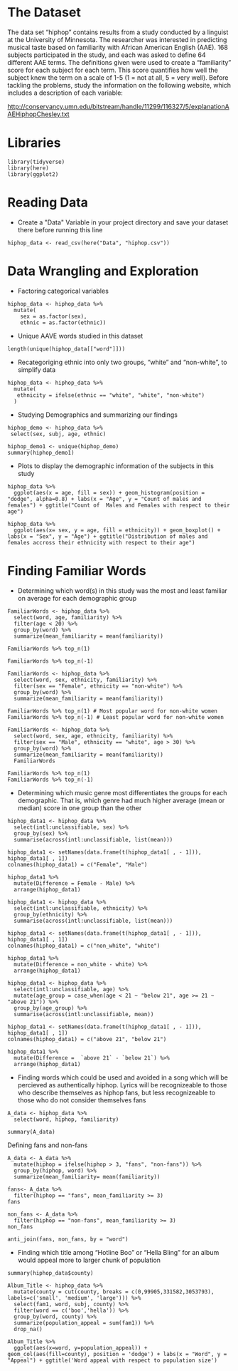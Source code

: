 # The Dataset

The data set “hiphop” contains results from a study conducted by a linguist at the University of Minnesota. The researcher was interested in predicting musical taste based on familiarity with African American English (AAE). 168 subjects participated in the study, and each was asked to define 64 different AAE terms. The definitions given were used to create a “familiarity” score for each subject for each term. This score quantifies how well the subject knew the term on a scale of 1-5 (1 = not at all, 5 = very well). Before tackling the problems, study the information on the following website, which includes a description of each variable:

http://conservancy.umn.edu/bitstream/handle/11299/116327/5/explanationAAEHiphopChesley.txt

# Libraries
```
library(tidyverse)
library(here)
library(ggplot2)
```

# Reading Data
- Create a "Data" Variable in your project directory and save your dataset there before running this line
```
hiphop_data <- read_csv(here("Data", "hiphop.csv"))
```

# Data Wrangling and Exploration

- Factoring categorical variables
```
hiphop_data <- hiphop_data %>%
  mutate(
    sex = as.factor(sex),
    ethnic = as.factor(ethnic))
```

- Unique AAVE words studied in this dataset
```
length(unique(hiphop_data[["word"]]))
```

- Recategoriging ethnic into only two groups, “white” and “non-white”, to simplify data
```
hiphop_data <- hiphop_data %>%
  mutate(
   ethnicity = ifelse(ethnic == "white", "white", "non-white")
  )
 ````
 
 - Studying Demographics and summarizing our findings
 ```
 hiphop_demo <- hiphop_data %>%
  select(sex, subj, age, ethnic)

hiphop_demo1 <- unique(hiphop_demo)
summary(hiphop_demo1)
```

- Plots to display the demographic information of the subjects in this study
```
hiphop_data %>%
  ggplot(aes(x = age, fill = sex)) + geom_histogram(position = "dodge", alpha=0.8) + labs(x = "Age", y = "Count of males and females") + ggtitle("Count of  Males and Females with respect to their age")
```
```
hiphop_data %>%
  ggplot(aes(x= sex, y = age, fill = ethnicity)) + geom_boxplot() + labs(x = "Sex", y = "Age") + ggtitle("Distribution of males and females accross their ethnicity with respect to their age")
```

# Finding Familiar Words
- Determining which word(s) in this study was the most and least familiar on average for each demographic group
```
FamiliarWords <- hiphop_data %>%
  select(word, age, familiarity) %>%
  filter(age < 20) %>%
  group_by(word) %>%
  summarize(mean_familiarity = mean(familiarity))
```
```
FamiliarWords %>% top_n(1)
```
```
FamiliarWords %>% top_n(-1)
```
```
FamiliarWords <- hiphop_data %>%
  select(word, sex, ethnicity, familiarity) %>%
  filter(sex == "Female", ethnicity == "non-white") %>%
  group_by(word) %>%
  summarize(mean_familiarity = mean(familiarity))
  
FamiliarWords %>% top_n(1) # Most popular word for non-white women
FamiliarWords %>% top_n(-1) # Least popular word for non-white women
```
```
FamiliarWords <- hiphop_data %>%
  select(word, sex, age, ethnicity, familiarity) %>%
  filter(sex == "Male", ethnicity == "white", age > 30) %>%
  group_by(word) %>%
  summarize(mean_familiarity = mean(familiarity))
  FamiliarWords
  
FamiliarWords %>% top_n(1)
FamiliarWords %>% top_n(-1)
```

- Determining which music genre most differentiates the groups for each demographic. That is, which genre had much higher average (mean or median) score in one group than the other
```
hiphop_data1 <- hiphop_data %>%
  select(intl:unclassifiable, sex) %>%
  group_by(sex) %>%
  summarise(across(intl:unclassifiable, list(mean)))

hiphop_data1 <- setNames(data.frame(t(hiphop_data1[ , - 1])), hiphop_data1[ , 1])
colnames(hiphop_data1) = c("Female", "Male")

hiphop_data1 %>%
  mutate(Difference = Female - Male) %>%
  arrange(hiphop_data1)
```
 
```
hiphop_data1 <- hiphop_data %>%
  select(intl:unclassifiable, ethnicity) %>%
  group_by(ethnicity) %>%
  summarise(across(intl:unclassifiable, list(mean)))

hiphop_data1 <- setNames(data.frame(t(hiphop_data1[ , - 1])), hiphop_data1[ , 1])
colnames(hiphop_data1) = c("non_white", "white")

hiphop_data1 %>%
  mutate(Difference = non_white - white) %>%
  arrange(hiphop_data1)
```

```
hiphop_data1 <- hiphop_data %>%
  select(intl:unclassifiable, age) %>%
  mutate(age_group = case_when(age < 21 ~ "below 21", age >= 21 ~ "above 21")) %>%
  group_by(age_group) %>%
  summarise(across(intl:unclassifiable, mean))

hiphop_data1 <- setNames(data.frame(t(hiphop_data1[ , - 1])), hiphop_data1[ , 1])
colnames(hiphop_data1) = c("above 21", "below 21")

hiphop_data1 %>%
  mutate(Difference =  `above 21` - `below 21`) %>%
  arrange(hiphop_data1)
```

- Finding words which could be used and avoided in a song which will be percieved as authentically hiphop. Lyrics will be recognizeable to those who describe themselves as hiphop fans, but less recognizeable to those who do not consider themselves fans

```
A_data <- hiphop_data %>%
  select(word, hiphop, familiarity)

summary(A_data)
```
Defining fans and non-fans
```
A_data <- A_data %>%
  mutate(hiphop = ifelse(hiphop > 3, "fans", "non-fans")) %>%
  group_by(hiphop, word) %>%
  summarize(mean_familiarity= mean(familiarity))

fans<- A_data %>%
  filter(hiphop == "fans", mean_familiarity >= 3)
fans

non_fans <- A_data %>%
  filter(hiphop == "non-fans", mean_familiarity >= 3)
non_fans

anti_join(fans, non_fans, by = "word")
```

- Finding which title among “Hotline Boo” or “Hella Bling” for an album would appeal more to larger chunk of population
```
summary(hiphop_data$county)
```
```
Album_Title <- hiphop_data %>%
  mutate(county = cut(county, breaks = c(0,99905,331582,3053793), labels=c('small', 'medium', 'large'))) %>%
  select(fam1, word, subj, county) %>%
  filter(word == c('boo','hella')) %>%
  group_by(word, county) %>%
  summarize(population_appeal = sum(fam1)) %>%
  drop_na()

Album_Title %>%
  ggplot(aes(x=word, y=population_appeal)) + geom_col(aes(fill=county), position = 'dodge') + labs(x = "Word", y = "Appeal") + ggtitle('Word appeal with respect to population size')
```
 
